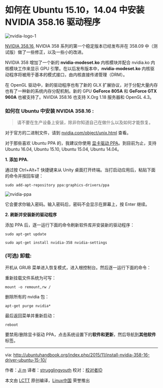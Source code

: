 
如何在 Ubuntu 15.10，14.04 中安装 NVIDIA 358.16 驱动程序
================================================================================
![nvidia-logo-1](http://ubuntuhandbook.org/wp-content/uploads/2015/06/nvidia-logo-1.png)

[NVIDIA 358.16][1], NVIDIA 358 系列的第一个稳定版本已经发布并在 358.09 中（测试版）做了一些修正，以及一些小的改进。

NVIDIA 358 增加了一个新的 **nvidia-modeset.ko** 内核模块并配合 nvidia.ko 内核模块工作来显示 GPU 引擎。在以后发布版本中，**nvidia-modeset.ko** 内核驱动程序将被用于基本的模式接口，由内核直接传递管理（DRM）。

在 OpenGL 驱动中，新的驱动程序也有了新的 GLX 扩展协议，对于分配大量内存也有了一种新的系统内存分配机制。新的 GPU **GeForce 805A** 和  **GeForce GTX 960A** 也被支持了。NVIDIA 358.16 也支持 X.Org 1.18 服务器和 OpenGL 4.3。

### 如何在 Ubuntu 中安装 NVIDIA 358.16 : ###

> 请不要在生产设备上安装，除非你知道自己在做什么以及如何才能恢复。

对于官方的二进制文件，请到 [nvidia.com/object/unix.html][1] 查看。

对于那些喜欢 Ubuntu PPA 的，我建议你使用 [显卡驱动 PPA][2]。到目前为止，支持 Ubuntu 16.04, Ubuntu 15.10, Ubuntu 15.04, Ubuntu 14.04。

**1. 添加 PPA.**

通过按 Ctrl+Alt+T 快捷键来从 Unity 桌面打开终端。当打启动应用后，粘贴下面的命令并按回车键：

    sudo add-apt-repository ppa:graphics-drivers/ppa

![nvidia-ppa](http://ubuntuhandbook.org/wp-content/uploads/2015/08/nvidia-ppa.jpg)

它会要求你输入密码。输入密码后，密码不会显示在屏幕上，按 Enter 继续。

**2. 刷新并安装新的驱动程序**

添加 PPA 后，逐一运行下面的命令刷新软件库并安装新的驱动程序：

    sudo apt-get update
    
    sudo apt-get install nvidia-358 nvidia-settings

### (可选) 卸载: ###

开机从 GRUB 菜单进入恢复模式，进入根控制台。然后逐一运行下面的命令：

重新挂载文件系统为可写：

    mount -o remount,rw /

删除所有的 nvidia 包：

    apt-get purge nvidia*

最后返回菜单并重新启动：

    reboot

要禁用/删除显卡驱动 PPA，点击系统设置下的**软件和更新**，然后导航到**其他软件**标签。

--------------------------------------------------------------------------------

via: http://ubuntuhandbook.org/index.php/2015/11/install-nvidia-358-16-driver-ubuntu-15-10/

作者：[Ji m][a]
译者：[strugglingyouth](https://github.com/strugglingyouth)
校对：[校对者ID](https://github.com/校对者ID)

本文由 [LCTT](https://github.com/LCTT/TranslateProject) 原创编译，[Linux中国](https://linux.cn/) 荣誉推出

[a]:http://ubuntuhandbook.org/index.php/about/
[1]:http://www.nvidia.com/Download/driverResults.aspx/95921/en-us
[2]:http://www.nvidia.com/object/unix.html
[3]:https://launchpad.net/~graphics-drivers/+archive/ubuntu/ppa
